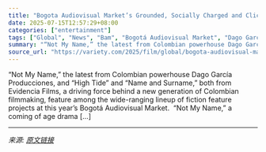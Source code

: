 ```yaml
---
title: "Bogota Audiovisual Market’s Grounded, Socially Charged and Cliche-Busting Projects Explore the Trauma of War, Stereotyping, Maternity Stress and Class Gulfs"
date: 2025-07-15T12:57:29+08:00
categories: ["entertainment"]
tags: ["Global", "News", "Bam", "Bogotá Audiovisual Market", "Dago García", "Evidencia Films"]
summary: "“Not My Name,” the latest from Colombian powerhouse Dago García Producciones, and “High Tide” and “Name and Surname,” both from Evidencia Films, a driving force behind a new generation of Colombian fi"
source_url: "https://variety.com/2025/film/global/bogota-audiovisual-market-movie-series-trends-highlights-1236460638/"
---
```


“Not My Name,” the latest from Colombian powerhouse Dago García Producciones, and “High Tide” and “Name and Surname,” both from Evidencia Films, a driving force behind a new generation of Colombian filmmaking, feature among the wide-ranging lineup of fiction feature projects at this year’s Bogotá Audiovisual Market.&#160; “Not My Name,” a coming of age drama [&#8230;]

---

*来源: [原文链接](https://variety.com/2025/film/global/bogota-audiovisual-market-movie-series-trends-highlights-1236460638/)*

